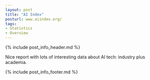 ```yaml
---
layout: post
title: "AI Index"
posturl: www.aiindex.org/
tags:
- Statistics
- Overview
---
```


{% include post_info_header.md %}

Nice report with lots of interesting data about AI tech: industry plus academia. 

<!--more-->
{% include post_info_footer.md %}
